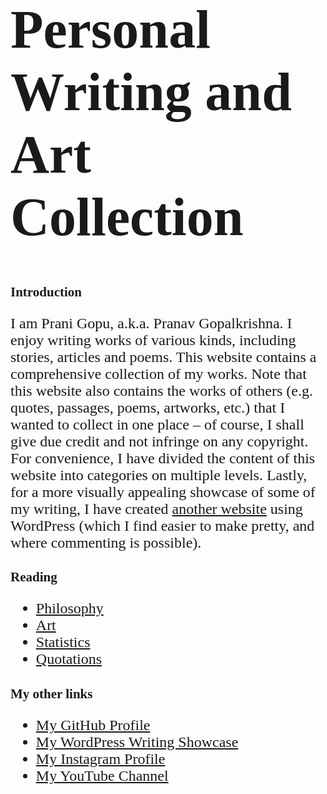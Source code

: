 <style>
    * {font-family: "Times New Roman"}
    p, ol, ul, th, td {font-size: 24px}
    h1 {font-size: 86}
    h2 P{color: "blue"}
</style>

# Personal Writing and Art Collection
## Introduction
I am Prani Gopu, a.k.a. Pranav Gopalkrishna. I enjoy writing works of various kinds, including stories, articles and poems. This website contains a comprehensive collection of my works. Note that this website also contains the works of others (e.g. quotes, passages, poems, artworks, etc.) that I wanted to collect in one place – of course, I shall give due credit and not infringe on any copyright. For convenience, I have divided the content of this website into categories on multiple levels. Lastly, for a more visually appealing showcase of some of my writing, I have created [another website](https://pranigopu.wordpress.com/) using WordPress (which I find easier to make pretty, and where commenting is possible).

## Reading
- [Philosophy](https://pranigopu.github.io/philosophy)
- [Art](https://pranigopu.github.io/art)
- [Statistics](https://pranigopu.github.io/statistics)
- [Quotations](https://pranigopu.github.io/quotations)

## My other links
- [My GitHub Profile](https://github.com/pranigopu)
- [My WordPress Writing Showcase](https://pranigopu.wordpress.com)
- [My Instagram Profile](https://www.instagram.com/pranigopu)
- [My YouTube Channel](https://www.youtube.com/channel/UCcDIAVsQ2kmQLy2Dcnyd_ig)